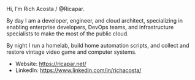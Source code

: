 Hi, I’m Rich Acosta / @Ricapar.

By day I am a developer, engineer, and cloud architect, specializing in enabling enterprise developers,
DevOps teams, and infrastructure specialists to make the most of the public cloud.

By night I run a homelab, build home automation scripts, and collect and restore vintage video game
and computer systems. 

* Website: https://ricapar.net/
* LinkedIn: https://www.linkedin.com/in/richacosta/
